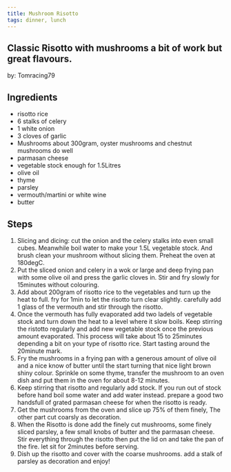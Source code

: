 ```yaml
---
title: Mushroom Risotto
tags: dinner, lunch
---
```


## Classic Risotto with mushrooms a bit of work but great flavours.
by: Tomracing79

## Ingredients

- risotto rice
- 6 stalks of celery
- 1 white onion
- 3 cloves of garlic
- Mushrooms about 300gram, oyster mushrooms and chestnut mushrooms do well
- parmasan cheese
- vegetable stock enough for 1.5Litres
- olive oil
- thyme
- parsley
- vermouth/martini or white wine
- butter

## Steps

1. Slicing and dicing: cut the onion and the celery stalks into even small cubes. Meanwhile boil water to make your 1.5L vegetable stock. And brush clean your mushroom without slicing them. Preheat the oven at 180degC.
2. Put the sliced onion and celery in a wok or large and deep frying pan with some olive oil and press the garlic cloves in. Stir and fry slowly for 15minutes without colouring.
3. Add about 200gram of risotto rice to the vegetables and turn up the heat to full. fry for 1min to let the risotto turn clear slightly. carefully add 1 glass of the vermouth and stir through the risotto.
4. Once the vermouth has fully evaporated add two ladels of vegetable stock and turn down the heat to a level where it slow boils. Keep stirring the ristotto regularly and add new vegetable stock once the previous amount evaporated. This process will take about 15 to 25minutes depending a bit on your type of risotto rice. Start tasting around the 20minute mark.
5. Fry the mushrooms in a frying pan with a generous amount of olive oil and a nice know of butter until the start turning that nice light brown shiny colour. Sprinkle on some thyme, transfer the mushroom to an oven dish and put them in the oven for about 8-12 minutes.
6. Keep stirring that risotto and regularly add stock. If you run out of stock before hand boil some water and add water instead. prepare a good two handsfull of grated parmasan cheese for when the risotto is ready.
7. Get the mushrooms from the oven and slice up 75% of them finely, The other part cut coarsly as decoration.
8. When the Risotto is done add the finely cut mushrooms, some finely sliced parsley, a few small knobs of butter and the parmasan cheese. Stir everything through the risotto then put the lid on and take the pan of the fire. let sit for 2minutes before serving.
9. Dish up the risotto and cover with the coarse mushrooms. add a stalk of parsley as decoration and enjoy!
